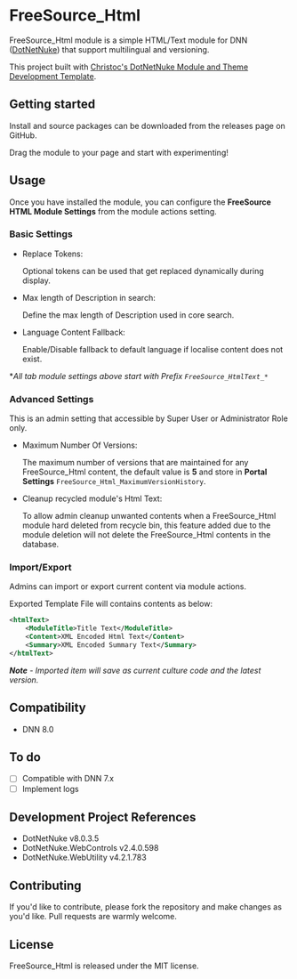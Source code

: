 FreeSource_Html
===============

FreeSource_Html module is a simple HTML/Text module for DNN ([DotNetNuke](https://github.com/dnnsoftware)) that support multilingual and versioning.

This project built with [Christoc's DotNetNuke Module and Theme Development Template](https://github.com/ChrisHammond/DNNTemplates).

Getting started
---------------

Install and source packages can be downloaded from the releases page on GitHub.

Drag the module to your page and start with experimenting!

Usage
-----

Once you have installed the module, you can configure the **FreeSource HTML Module Settings** from the module actions setting.
		
### Basic Settings

* Replace Tokens:

  Optional tokens can be used that get replaced dynamically during display. 

* Max length of Description in search:

  Define the max length of Description used in core search.

* Language Content Fallback:

  Enable/Disable fallback to default language if localise content does not exist.

**All tab module settings above start with Prefix `FreeSource_HtmlText_*`*

### Advanced Settings

This is an admin setting that accessible by Super User or Administrator Role only.

* Maximum Number Of Versions: 

  The maximum number of versions that are maintained for any FreeSource_Html content, 
  the default value is **5** and store in **Portal Settings** `FreeSource_Html_MaximumVersionHistory`.


* Cleanup recycled module's Html Text: 

  To allow admin cleanup unwanted contents when a FreeSource_Html module hard deleted from recycle bin, this feature added due to the module deletion will not delete the FreeSource_Html contents in the database.

### Import/Export

Admins can import or export current content via module actions. 

Exported Template File will contains contents as below:

```xml
<htmlText>
	<ModuleTitle>Title Text</ModuleTitle>
	<Content>XML Encoded Html Text</Content>
	<Summary>XML Encoded Summary Text</Summary>
</htmlText>
```

***Note** - Imported item will save as current culture code and the latest version.*

Compatibility
-------------

- DNN 8.0
	
To do
-----

- [ ] Compatible with DNN 7.x
- [ ] Implement logs

Development Project References
------------------------------
* DotNetNuke v8.0.3.5
* DotNetNuke.WebControls v2.4.0.598
* DotNetNuke.WebUtility v4.2.1.783

Contributing
------------

If you'd like to contribute, please fork the repository and make changes as you'd like. Pull requests are warmly welcome.

License
-------
FreeSource_Html is released under the MIT license.
